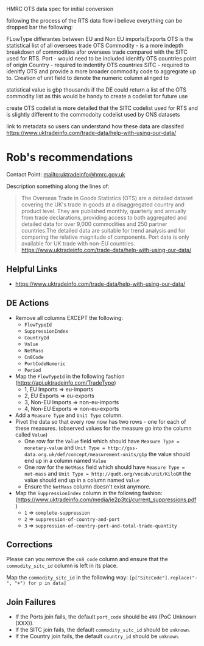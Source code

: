 HMRC OTS data spec for initial conversion 

following the process of the RTS data flow i believe everything can be dropped bar the following:

FLowType differantes between EU and Non EU imports/Exports
OTS is the statistical list of all oversees trade
OTS Commodity - is a more indepth breakdown of commodities afor oversees trade compared with the SITC used for RTS.
Port - would need to be included idenitfy OTS countries point of origin 
Country - required to indentify OTS countries
SITC - required to idenitfy OTS and provide a more broader commodity code to aggregrate up to.
Creation of unit field to denote the numeric column alinged to 

statistical value is gbp thousands 
if the DE could return a list of the OTS commodity list as this would be handy to create a codelist for future use

create OTS codelist is more detailed that the SITC codelist used for RTS and is slightly different to the commodoity codelist used by ONS datasets

link to metadata so users can understand how these data are classifed https://www.uktradeinfo.com/trade-data/help-with-using-our-data/ 


# Rob's recommendations

Contact Point: <mailto:uktradeinfo@hmrc.gov.uk>

Description something along the lines of:
> The Overseas Trade in Goods Statistics (OTS) are a detailed dataset covering the UK's trade in goods at a disaggregated country and product level. They are published monthly, quarterly and annually from trade declarations, providing access to both aggregated and detailed data for over 9,000 commodities and 250 partner countries.The detailed data are suitable for trend analysis and for comparing the relative magnitude of components.
> Port data is only available for UK trade with non-EU countries. <https://www.uktradeinfo.com/trade-data/help-with-using-our-data/>

## Helpful Links

* <https://www.uktradeinfo.com/trade-data/help-with-using-our-data/>

## DE Actions

* Remove all columns EXCEPT the following:
  * `FlowTypeId`
  * `SuppressionIndex`
  * `CountryId`
  * `Value`
  * `NetMass`
  * `Cn8Code`
  * `PortCodeNumeric`
  * `Period`
* Map the `FlowTypeId` in the following fashion (<https://api.uktradeinfo.com/TradeType>)
  * 1, EU Imports => eu-imports
  * 2, EU Exports => eu-exports                             
  * 3, Non-EU Imports => non-eu-imports                               
  * 4, Non-EU Exports => non-eu-exports                                       
* Add a `Measure Type` and `Unit Type` column. 
* Pivot the data so that every row now has two rows - one for each of these measures. (observed values for the measure go into the column called `Value`)
  * One row for the `Value` field which should have `Measure Type = monetary-value` and `Unit Type = http://gss-data.org.uk/def/concept/measurement-units/gbp` the value should end up in a column named `Value`
  * One row for the `NetMass` field which should have `Measure Type = net-mass` and `Unit Type = http://qudt.org/vocab/unit/KiloGM` the value should end up in a column named `Value`
  * Ensure the `NetMass` column doesn't exist anymore.
* Map the `SuppressionIndex` column in the following fashion: (<https://www.uktradeinfo.com/media/ie2p3tcj/current_suppressions.pdf>)
  * `1` => `complete-suppression`
  * `2` => `suppression-of-country-and-port`
  * `3` => `suppression-of-country-port-and-total-trade-quantity`
  

## Corrections

Please can you remove the `cn8_code` column and ensure that the `commodity_sitc_id` column is left in its place.

Map the `commodity_sitc_id` in the following way: `[p["SitcCode"].replace("-", "+") for p in data]`


## Join Failures

* If the Ports join fails, the default `port_code` should be `499` (PoC Unknown (XXX)).
* If the SITC join fails, the default `commodity_sitc_id` should be `unknown`.
* If the Country join fails, the default `country_id` should be `unknown`.
